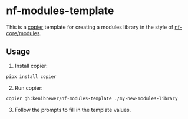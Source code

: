 # nf-modules-template

This is a [copier](https://copier.readthedocs.io/en/stable/) template for creating a modules library in the style of [nf-core/modules](https://github.com/nf-core/modules/).

## Usage

1. Install copier:

```bash
pipx install copier
```

2. Run copier:

```bash
copier gh:kenibrewer/nf-modules-template ./my-new-modules-library
```

3. Follow the prompts to fill in the template values.

